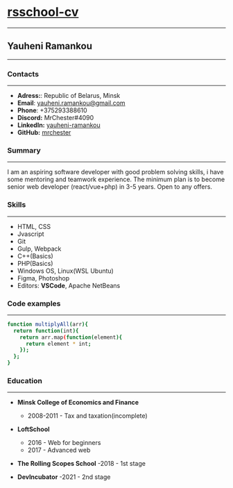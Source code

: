 # [rsschool-cv](https://mrchester.github.io/rsschool-cv/cv)

---

## Yauheni Ramankou

---

### Contacts

---

- **Adress:**: Republic of Belarus, Minsk
- **Email**: yauheni.ramankou@gmail.com
- **Phone**:   +375293388610
- **Discord:** MrChester#4090
- **LinkedIn:** [yauheni-ramankou](www.linkedin.com/in/yauheni-ramankou)
- **GitHub:** [mrchester](https://github.com/MrChester)

### Summary

---

I am an aspiring software developer with good problem solving skills, i have some mentoring and teamwork experience. The minimum plan is to become senior web developer (react/vue+php) in 3-5 years. Open to any offers.

### Skills

---

- HTML, CSS
- Jvascript
- Git
- Gulp, Webpack
- C++(Basics)
- PHP(Basics)
- Windows OS, Linux(WSL Ubuntu)
- Figma, Photoshop
- Editors: **VSCode**, Apache NetBeans

### Code examples

---

```sh
function multiplyAll(arr){
  return function(int){
    return arr.map(function(element){
      return element * int;
    });
  };
}
```

### Education

---

- **Minsk College of Economics and Finance**
  - 2008-2011 - Tax and taxation(incomplete)

- **LoftSchool**
  - 2016 - Web for beginners
  - 2017 - Advanced web

- **The Rolling Scopes School**
  -2018 - 1st stage

- **DevIncubator**
  -2021 - 2nd stage
